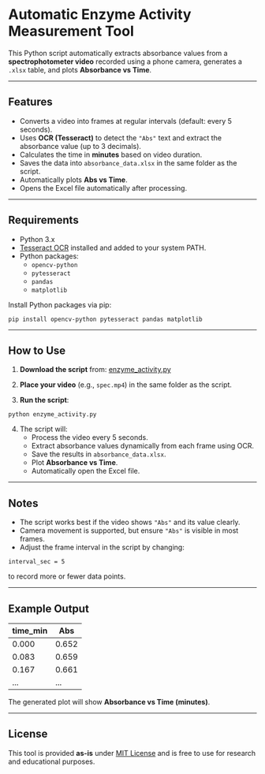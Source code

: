 # Automatic Enzyme Activity Measurement Tool

This Python script automatically extracts absorbance values from a **spectrophotometer video** recorded using a phone camera, generates a `.xlsx` table, and plots **Absorbance vs Time**.

---

## Features

- Converts a video into frames at regular intervals (default: every 5 seconds).  
- Uses **OCR (Tesseract)** to detect the `"Abs"` text and extract the absorbance value (up to 3 decimals).  
- Calculates the time in **minutes** based on video duration.  
- Saves the data into `absorbance_data.xlsx` in the same folder as the script.  
- Automatically plots **Abs vs Time**.  
- Opens the Excel file automatically after processing.

---

## Requirements

- Python 3.x  
- [Tesseract OCR](https://github.com/tesseract-ocr/tesseract) installed and added to your system PATH.  
- Python packages:
  - `opencv-python`
  - `pytesseract`
  - `pandas`
  - `matplotlib`

Install Python packages via pip:

```
pip install opencv-python pytesseract pandas matplotlib
```

---

## How to Use

1. **Download the script** from: [enzyme_activity.py](https://github.com/j-unayed/Automatic-Enzyme-Activity-Measurement-Tool/releases/download/enzyme_activity/enzyme_activity.py)

2. **Place your video** (e.g., `spec.mp4`) in the same folder as the script.

3. **Run the script**:

```
python enzyme_activity.py
```

4. The script will:
   - Process the video every 5 seconds.  
   - Extract absorbance values dynamically from each frame using OCR.  
   - Save the results in `absorbance_data.xlsx`.  
   - Plot **Absorbance vs Time**.  
   - Automatically open the Excel file.

---

## Notes

- The script works best if the video shows `"Abs"` and its value clearly.  
- Camera movement is supported, but ensure `"Abs"` is visible in most frames.  
- Adjust the frame interval in the script by changing:

```
interval_sec = 5
```

to record more or fewer data points.

---

## Example Output

| time_min | Abs   |
|----------|-------|
| 0.000    | 0.652 |
| 0.083    | 0.659 |
| 0.167    | 0.661 |
| ...      | ...   |

The generated plot will show **Absorbance vs Time (minutes)**.

---

## License

This tool is provided **as-is** under [MIT License](LICENSE) and is free to use for research and educational purposes.
